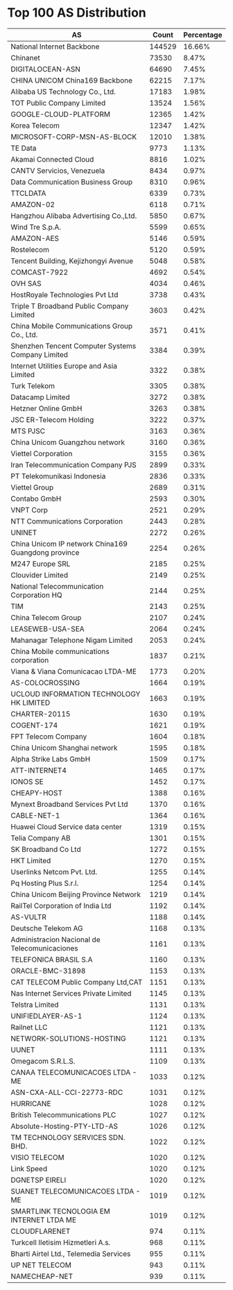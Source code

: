 # Top 100 AS Distribution
| AS | Count | Percentage |
|----|----|----|
| National Internet Backbone | 144529 | 16.66% |
| Chinanet | 73530 | 8.47% |
| DIGITALOCEAN-ASN | 64690 | 7.45% |
| CHINA UNICOM China169 Backbone | 62215 | 7.17% |
| Alibaba US Technology Co., Ltd. | 17183 | 1.98% |
| TOT Public Company Limited | 13524 | 1.56% |
| GOOGLE-CLOUD-PLATFORM | 12365 | 1.42% |
| Korea Telecom | 12347 | 1.42% |
| MICROSOFT-CORP-MSN-AS-BLOCK | 12010 | 1.38% |
| TE Data | 9773 | 1.13% |
| Akamai Connected Cloud | 8816 | 1.02% |
| CANTV Servicios, Venezuela | 8434 | 0.97% |
| Data Communication Business Group | 8310 | 0.96% |
| TTCLDATA | 6339 | 0.73% |
| AMAZON-02 | 6118 | 0.71% |
| Hangzhou Alibaba Advertising Co.,Ltd. | 5850 | 0.67% |
| Wind Tre S.p.A. | 5599 | 0.65% |
| AMAZON-AES | 5146 | 0.59% |
| Rostelecom | 5120 | 0.59% |
| Tencent Building, Kejizhongyi Avenue | 5048 | 0.58% |
| COMCAST-7922 | 4692 | 0.54% |
| OVH SAS | 4034 | 0.46% |
| HostRoyale Technologies Pvt Ltd | 3738 | 0.43% |
| Triple T Broadband Public Company Limited | 3603 | 0.42% |
| China Mobile Communications Group Co., Ltd. | 3571 | 0.41% |
| Shenzhen Tencent Computer Systems Company Limited | 3384 | 0.39% |
| Internet Utilities Europe and Asia Limited | 3322 | 0.38% |
| Turk Telekom | 3305 | 0.38% |
| Datacamp Limited | 3272 | 0.38% |
| Hetzner Online GmbH | 3263 | 0.38% |
| JSC ER-Telecom Holding | 3222 | 0.37% |
| MTS PJSC | 3163 | 0.36% |
| China Unicom Guangzhou network | 3160 | 0.36% |
| Viettel Corporation | 3155 | 0.36% |
| Iran Telecommunication Company PJS | 2899 | 0.33% |
| PT Telekomunikasi Indonesia | 2836 | 0.33% |
| Viettel Group | 2689 | 0.31% |
| Contabo GmbH | 2593 | 0.30% |
| VNPT Corp | 2521 | 0.29% |
| NTT Communications Corporation | 2443 | 0.28% |
| UNINET | 2272 | 0.26% |
| China Unicom IP network China169 Guangdong province | 2254 | 0.26% |
| M247 Europe SRL | 2185 | 0.25% |
| Clouvider Limited | 2149 | 0.25% |
| National Telecommunication Corporation HQ | 2144 | 0.25% |
| TIM | 2143 | 0.25% |
| China Telecom Group | 2107 | 0.24% |
| LEASEWEB-USA-SEA | 2064 | 0.24% |
| Mahanagar Telephone Nigam Limited | 2053 | 0.24% |
| China Mobile communications corporation | 1837 | 0.21% |
| Viana & Viana Comunicacao LTDA-ME | 1773 | 0.20% |
| AS-COLOCROSSING | 1664 | 0.19% |
| UCLOUD INFORMATION TECHNOLOGY HK LIMITED | 1663 | 0.19% |
| CHARTER-20115 | 1630 | 0.19% |
| COGENT-174 | 1621 | 0.19% |
| FPT Telecom Company | 1604 | 0.18% |
| China Unicom Shanghai network | 1595 | 0.18% |
| Alpha Strike Labs GmbH | 1509 | 0.17% |
| ATT-INTERNET4 | 1465 | 0.17% |
| IONOS SE | 1452 | 0.17% |
| CHEAPY-HOST | 1388 | 0.16% |
| Mynext Broadband Services Pvt Ltd | 1370 | 0.16% |
| CABLE-NET-1 | 1364 | 0.16% |
| Huawei Cloud Service data center | 1319 | 0.15% |
| Telia Company AB | 1301 | 0.15% |
| SK Broadband Co Ltd | 1272 | 0.15% |
| HKT Limited | 1270 | 0.15% |
| Userlinks Netcom Pvt. Ltd. | 1255 | 0.14% |
| Pq Hosting Plus S.r.l. | 1254 | 0.14% |
| China Unicom Beijing Province Network | 1219 | 0.14% |
| RailTel Corporation of India Ltd | 1192 | 0.14% |
| AS-VULTR | 1188 | 0.14% |
| Deutsche Telekom AG | 1168 | 0.13% |
| Administracion Nacional de Telecomunicaciones | 1161 | 0.13% |
| TELEFONICA BRASIL S.A | 1160 | 0.13% |
| ORACLE-BMC-31898 | 1153 | 0.13% |
| CAT TELECOM Public Company Ltd,CAT | 1151 | 0.13% |
| Nas Internet Services Private Limited | 1145 | 0.13% |
| Telstra Limited | 1131 | 0.13% |
| UNIFIEDLAYER-AS-1 | 1124 | 0.13% |
| Railnet LLC | 1121 | 0.13% |
| NETWORK-SOLUTIONS-HOSTING | 1121 | 0.13% |
| UUNET | 1111 | 0.13% |
| Omegacom S.R.L.S. | 1109 | 0.13% |
| CANAA TELECOMUNICACOES LTDA - ME | 1033 | 0.12% |
| ASN-CXA-ALL-CCI-22773-RDC | 1031 | 0.12% |
| HURRICANE | 1028 | 0.12% |
| British Telecommunications PLC | 1027 | 0.12% |
| Absolute-Hosting-PTY-LTD-AS | 1026 | 0.12% |
| TM TECHNOLOGY SERVICES SDN. BHD. | 1022 | 0.12% |
| VISIO TELECOM | 1020 | 0.12% |
| Link Speed | 1020 | 0.12% |
| DGNETSP EIRELI | 1020 | 0.12% |
| SUANET TELECOMUNICACOES LTDA - ME | 1019 | 0.12% |
| SMARTLINK TECNOLOGIA EM INTERNET LTDA ME | 1019 | 0.12% |
| CLOUDFLARENET | 974 | 0.11% |
| Turkcell Iletisim Hizmetleri A.s. | 968 | 0.11% |
| Bharti Airtel Ltd., Telemedia Services | 955 | 0.11% |
| UP NET TELECOM | 943 | 0.11% |
| NAMECHEAP-NET | 939 | 0.11% |
